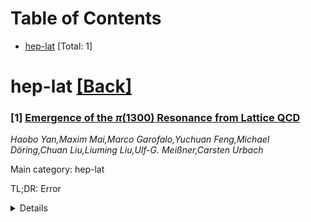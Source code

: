 <div id=toc></div>

# Table of Contents

- [hep-lat](#hep-lat) [Total: 1]


<div id='hep-lat'></div>

# hep-lat [[Back]](#toc)

### [1] [Emergence of the $π(1300)$ Resonance from Lattice QCD](https://arxiv.org/abs/2510.09476)
*Haobo Yan,Maxim Mai,Marco Garofalo,Yuchuan Feng,Michael Döring,Chuan Liu,Liuming Liu,Ulf-G. Meißner,Carsten Urbach*

Main category: hep-lat

TL;DR: Error


<details>
  <summary>Details</summary>
Motivation: Error

Method: Error

Result: Error

Conclusion: Error

Abstract: The mass of the lightest hadron in nature, the pion, is one seventh of that
of the nucleon, and one tenth of the mass of its first excited state, the
$\pi(1300)$. This enormous energy difference opens an interesting window into
the confinement of quarks and the structure of the lightest hadrons. In this
work, we provide the first calculation of resonance parameters of the
$\pi(1300)$ from lattice QCD. For this purpose, recently derived
state-of-the-art tools are adapted and applied both in the construction of
three-hadron operators and for mapping finite-volume spectra to infinite-volume
amplitudes, subsequently analytically continuing these to complex energies. For
our heavy pion mass ensembles, we find a clear signal of the resonance. Crucial
input is provided through Chiral Perturbation Theory, allowing us to robustly
extrapolate to the physical point. Applying model averaging, we extract a pole
position of $M_{\pi(1300)}=(1169\pm46)-i\,(62_{-62}^{+168})\,\rm MeV$
supporting values from phenomenology.

</details>
